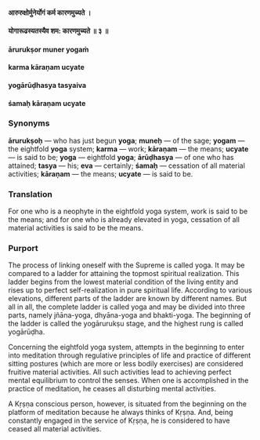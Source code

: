 #### आरुरुक्षोर्मुनेर्योगं कर्म कारणमुच्यते ।
#### योगारूढस्यतस्यैव शम: कारणमुच्यते ॥ ३ ॥

#### ārurukṣor muner yogaṁ
#### karma kāraṇam ucyate
#### yogārūḍhasya tasyaiva
#### śamaḥ kāraṇam ucyate

### Synonyms

**ārurukṣoḥ** — who has just begun **yoga**; **muneḥ** — of the sage; **yogam** — the eightfold **yoga** system; **karma** — work; **kāraṇam** — the means; **ucyate** — is said to be; **yoga** — eightfold **yoga**; **ārūḍhasya** — of one who has attained; **tasya** — his; **eva** — certainly; **śamaḥ** — cessation of all material activities; **kāraṇam** — the means; **ucyate** — is said to be.

### Translation

For one who is a neophyte in the eightfold yoga system, work is said to be the means; and for one who is already elevated in yoga, cessation of all material activities is said to be the means.

### Purport

The process of linking oneself with the Supreme is called yoga. It may be compared to a ladder for attaining the topmost spiritual realization. This ladder begins from the lowest material condition of the living entity and rises up to perfect self-realization in pure spiritual life. According to various elevations, different parts of the ladder are known by different names. But all in all, the complete ladder is called yoga and may be divided into three parts, namely jñāna-yoga, dhyāna-yoga and bhakti-yoga. The beginning of the ladder is called the yogārurukṣu stage, and the highest rung is called yogārūḍha.

Concerning the eightfold yoga system, attempts in the beginning to enter into meditation through regulative principles of life and practice of different sitting postures (which are more or less bodily exercises) are considered fruitive material activities. All such activities lead to achieving perfect mental equilibrium to control the senses. When one is accomplished in the practice of meditation, he ceases all disturbing mental activities.

A Kṛṣṇa conscious person, however, is situated from the beginning on the platform of meditation because he always thinks of Kṛṣṇa. And, being constantly engaged in the service of Kṛṣṇa, he is considered to have ceased all material activities.
